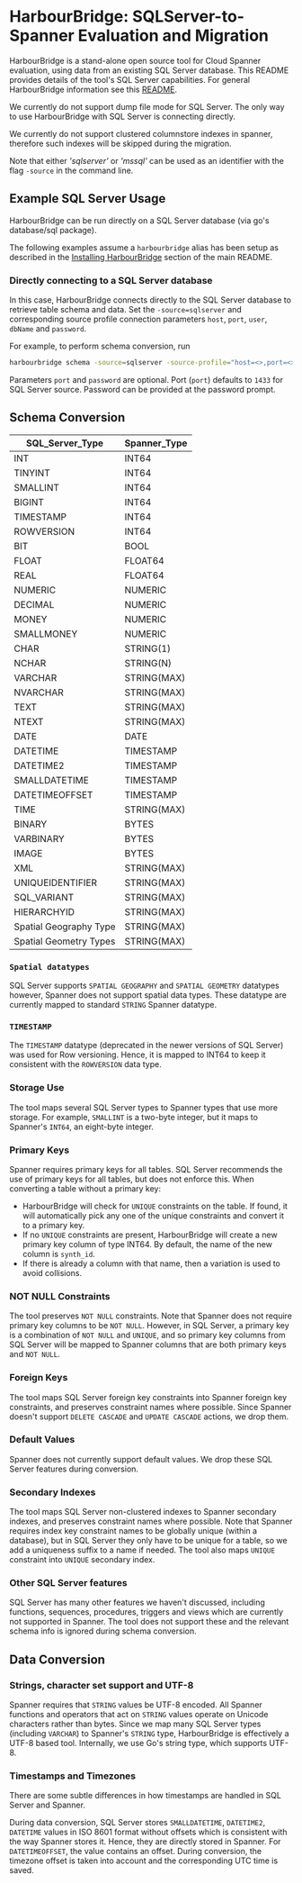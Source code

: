 # HarbourBridge: SQLServer-to-Spanner Evaluation and Migration

HarbourBridge is a stand-alone open source tool for Cloud Spanner evaluation,
using data from an existing SQL Server database. This README provides
details of the tool's SQL Server capabilities. For general HarbourBridge information
see this [README](https://github.com/cloudspannerecosystem/harbourbridge#harbourbridge-spanner-evaluation-and-migration).

We currently do not support dump file mode for SQL Server. The only way to use HarbourBridge with SQL Server is connecting directly.

We currently do not support clustered columnstore indexes in spanner, therefore such indexes will be skipped during the migration.

Note that either _'sqlserver'_ or _'mssql'_ can be used as an identifier with the flag `-source` in the command line.

## Example SQL Server Usage

HarbourBridge can be run directly on a SQL Server database (via go's database/sql package).

The following examples assume a `harbourbridge` alias has been setup as described
in the [Installing HarbourBridge](https://github.com/cloudspannerecosystem/harbourbridge#installing-harbourbridge) section of the main README.

### Directly connecting to a SQL Server database

In this case, HarbourBridge connects directly to the SQL Server database to
retrieve table schema and data. Set the `-source=sqlserver` and corresponding
source profile connection parameters `host`, `port`, `user`, `dbName` and
`password`.

For example, to perform schema conversion, run

```sh
harbourbridge schema -source=sqlserver -source-profile="host=<>,port=<>,user=<>,dbName=<>"
```

Parameters `port` and `password` are optional. Port (`port`) defaults to `1433`
for SQL Server source. Password can be provided at the password prompt.

## Schema Conversion

| SQL_Server_Type        | Spanner_Type |
| ---------------------- | ------------ |
| INT                    | INT64        |
| TINYINT                | INT64        |
| SMALLINT               | INT64        |
| BIGINT                 | INT64        |
| TIMESTAMP              | INT64        |
| ROWVERSION             | INT64        |
| BIT                    | BOOL         |
| FLOAT                  | FLOAT64      |
| REAL                   | FLOAT64      |
| NUMERIC                | NUMERIC      |
| DECIMAL                | NUMERIC      |
| MONEY                  | NUMERIC      |
| SMALLMONEY             | NUMERIC      |
| CHAR                   | STRING(1)    |
| NCHAR                  | STRING(N)    |
| VARCHAR                | STRING(MAX)  |
| NVARCHAR               | STRING(MAX)  |
| TEXT                   | STRING(MAX)  |
| NTEXT                  | STRING(MAX)  |
| DATE                   | DATE         |
| DATETIME               | TIMESTAMP    |
| DATETIME2              | TIMESTAMP    |
| SMALLDATETIME          | TIMESTAMP    |
| DATETIMEOFFSET         | TIMESTAMP    |
| TIME                   | STRING(MAX)  |
| BINARY                 | BYTES        |
| VARBINARY              | BYTES        |
| IMAGE                  | BYTES        |
| XML                    | STRING(MAX)  |
| UNIQUEIDENTIFIER       | STRING(MAX)  |
| SQL_VARIANT            | STRING(MAX)  |
| HIERARCHYID            | STRING(MAX)  |
| Spatial Geography Type | STRING(MAX)  |
| Spatial Geometry Types | STRING(MAX)  |

### `Spatial datatypes`

SQL Server supports `SPATIAL GEOGRAPHY` and `SPATIAL GEOMETRY` datatypes however, Spanner 
does not support spatial data types.
These datatype are currently mapped to standard `STRING` Spanner datatype.

### `TIMESTAMP`
The `TIMESTAMP` datatype (deprecated in the newer versions of SQL Server) 
was used for Row versioning. Hence, it is mapped to INT64 to keep it consistent
with the `ROWVERSION` data type.

### Storage Use

The tool maps several SQL Server types to Spanner types that use more storage.
For example, `SMALLINT` is a two-byte integer, but it maps to Spanner's `INT64`,
an eight-byte integer.

### Primary Keys

Spanner requires primary keys for all tables. SQL Server recommends the use of
primary keys for all tables, but does not enforce this. When converting a table
without a primary key:
- HarbourBridge will check for `UNIQUE` constraints on the table. If found, it
will automatically pick any one of the unique constraints and convert it to a 
primary key.
- If no `UNIQUE` constraints are present, HarbourBridge will create a new primary 
key column of type INT64. By default, the name of the new column is `synth_id`. 
- If there is already a column with that name, then a variation is used to avoid collisions.

### NOT NULL Constraints

The tool preserves `NOT NULL` constraints. Note that Spanner does not require
primary key columns to be `NOT NULL`. However, in SQL Server, a primary key is a
combination of `NOT NULL` and `UNIQUE`, and so primary key columns from
SQL Server will be mapped to Spanner columns that are both primary keys and `NOT NULL`.

### Foreign Keys

The tool maps SQL Server foreign key constraints into Spanner foreign key constraints, and
preserves constraint names where possible. Since Spanner doesn't support `DELETE CASCADE`
and `UPDATE CASCADE` actions, we drop them.

### Default Values

Spanner does not currently support default values. We drop these
SQL Server features during conversion.

### Secondary Indexes

The tool maps SQL Server non-clustered indexes to Spanner secondary indexes, and preserves
constraint names where possible. Note that Spanner requires index key constraint
names to be globally unique (within a database), but in SQL Server they only have to be
unique for a table, so we add a uniqueness suffix to a name if needed. The tool also
maps `UNIQUE` constraint into `UNIQUE` secondary index.

### Other SQL Server features

SQL Server has many other features we haven't discussed, including functions,
sequences, procedures, triggers and views which are currently not supported in Spanner. 
The tool does not support these and the relevant schema info is ignored during schema
conversion. 

## Data Conversion

### Strings, character set support and UTF-8

Spanner requires that `STRING` values be UTF-8 encoded. All Spanner functions
and operators that act on `STRING` values operate on Unicode characters rather
than bytes. Since we map many SQL Server types (including `VARCHAR`)
to Spanner's `STRING` type, HarbourBridge is effectively a UTF-8 based
tool.
Internally, we use Go's string type, which supports UTF-8.

### Timestamps and Timezones

There are some subtle differences in how timestamps are
handled in SQL Server and Spanner.

During data conversion, SQL Server stores `SMALLDATETIME`, `DATETIME2`, `DATETIME` values 
in ISO 8601 format without offsets which is consistent with the way Spanner stores it. 
Hence, they are directly stored in Spanner. For `DATETIMEOFFSET`, the value contains an offset.
During conversion, the timezone offset is taken into account and the 
corresponding UTC time is saved.